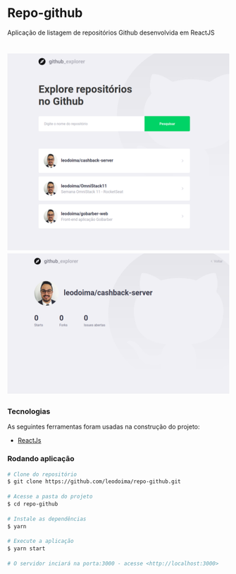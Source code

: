 # Repo-github
Aplicação de listagem de repositórios Github desenvolvida em ReactJS

<h1 align="center">
  <img src="/assets/repo1.png" />
  <img  src="/assets/repo2.png" />
  
</h1>

### Tecnologias

As seguintes ferramentas foram usadas na construção do projeto:

- [ReactJs](https://reactjs.org/)

### Rodando aplicação

```bash
# Clone do repositório
$ git clone https://github.com/leodoima/repo-github.git

# Acesse a pasta do projeto
$ cd repo-github

# Instale as dependências
$ yarn

# Execute a aplicação
$ yarn start

# O servidor inciará na porta:3000 - acesse <http://localhost:3000>
```
